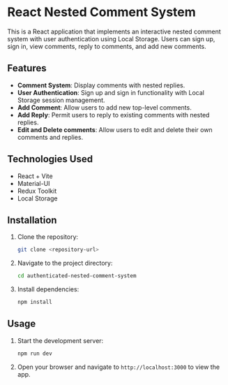 # React Nested Comment System

This is a React application that implements an interactive nested comment system with user authentication using Local Storage. Users can sign up, sign in, view comments, reply to comments, and add new comments.

## Features

- **Comment System**: Display comments with nested replies.
- **User Authentication**: Sign up and sign in functionality with Local Storage session management.
- **Add Comment**: Allow users to add new top-level comments.
- **Add Reply**: Permit users to reply to existing comments with nested replies.
- **Edit and Delete comments**: Allow users to edit and delete their own comments and replies.

## Technologies Used

- React + Vite
- Material-UI
- Redux Toolkit
- Local Storage

## Installation

1. Clone the repository:

   ```bash
   git clone <repository-url>
   ```

2. Navigate to the project directory:

   ```bash
   cd authenticated-nested-comment-system
   ```

3. Install dependencies:

   ```bash
   npm install
   ```

## Usage

1. Start the development server:

   ```bash
   npm run dev
   ```

2. Open your browser and navigate to `http://localhost:3000` to view the app.


